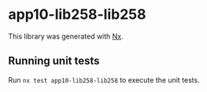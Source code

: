 # app10-lib258-lib258

This library was generated with [Nx](https://nx.dev).

## Running unit tests

Run `nx test app10-lib258-lib258` to execute the unit tests.

